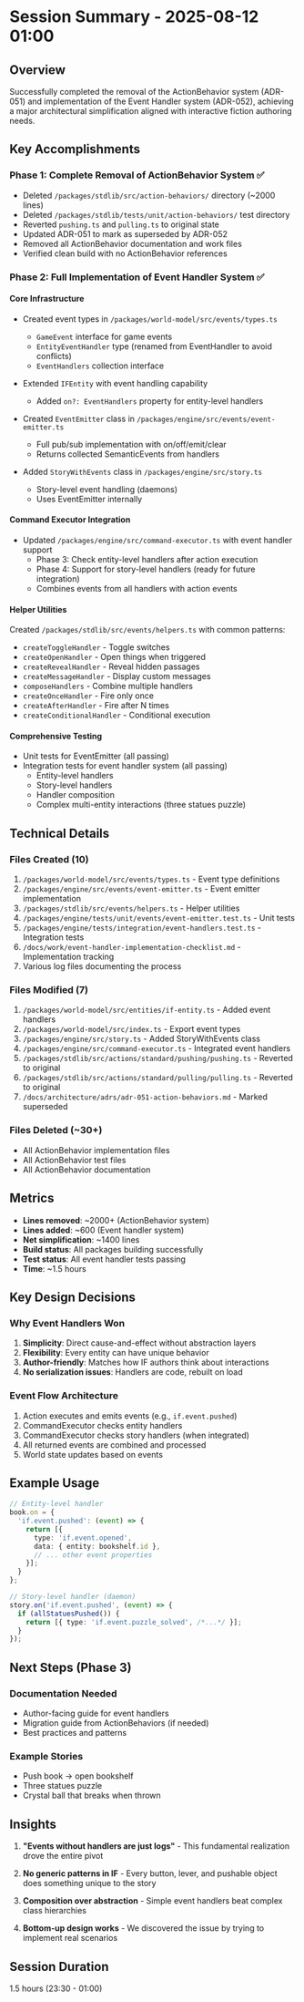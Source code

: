 # Session Summary - 2025-08-12 01:00

## Overview
Successfully completed the removal of the ActionBehavior system (ADR-051) and implementation of the Event Handler system (ADR-052), achieving a major architectural simplification aligned with interactive fiction authoring needs.

## Key Accomplishments

### Phase 1: Complete Removal of ActionBehavior System ✅
- Deleted `/packages/stdlib/src/action-behaviors/` directory (~2000 lines)
- Deleted `/packages/stdlib/tests/unit/action-behaviors/` test directory
- Reverted `pushing.ts` and `pulling.ts` to original state
- Updated ADR-051 to mark as superseded by ADR-052
- Removed all ActionBehavior documentation and work files
- Verified clean build with no ActionBehavior references

### Phase 2: Full Implementation of Event Handler System ✅

#### Core Infrastructure
- Created event types in `/packages/world-model/src/events/types.ts`
  - `GameEvent` interface for game events
  - `EntityEventHandler` type (renamed from EventHandler to avoid conflicts)
  - `EventHandlers` collection interface
  
- Extended `IFEntity` with event handling capability
  - Added `on?: EventHandlers` property for entity-level handlers
  
- Created `EventEmitter` class in `/packages/engine/src/events/event-emitter.ts`
  - Full pub/sub implementation with on/off/emit/clear
  - Returns collected SemanticEvents from handlers
  
- Added `StoryWithEvents` class in `/packages/engine/src/story.ts`
  - Story-level event handling (daemons)
  - Uses EventEmitter internally

#### Command Executor Integration
- Updated `/packages/engine/src/command-executor.ts` with event handler support
  - Phase 3: Check entity-level handlers after action execution
  - Phase 4: Support for story-level handlers (ready for future integration)
  - Combines events from all handlers with action events

#### Helper Utilities
Created `/packages/stdlib/src/events/helpers.ts` with common patterns:
- `createToggleHandler` - Toggle switches
- `createOpenHandler` - Open things when triggered
- `createRevealHandler` - Reveal hidden passages
- `createMessageHandler` - Display custom messages
- `composeHandlers` - Combine multiple handlers
- `createOnceHandler` - Fire only once
- `createAfterHandler` - Fire after N times
- `createConditionalHandler` - Conditional execution

#### Comprehensive Testing
- Unit tests for EventEmitter (all passing)
- Integration tests for event handler system (all passing)
  - Entity-level handlers
  - Story-level handlers
  - Handler composition
  - Complex multi-entity interactions (three statues puzzle)

## Technical Details

### Files Created (10)
1. `/packages/world-model/src/events/types.ts` - Event type definitions
2. `/packages/engine/src/events/event-emitter.ts` - Event emitter implementation
3. `/packages/stdlib/src/events/helpers.ts` - Helper utilities
4. `/packages/engine/tests/unit/events/event-emitter.test.ts` - Unit tests
5. `/packages/engine/tests/integration/event-handlers.test.ts` - Integration tests
6. `/docs/work/event-handler-implementation-checklist.md` - Implementation tracking
7. Various log files documenting the process

### Files Modified (7)
1. `/packages/world-model/src/entities/if-entity.ts` - Added event handlers
2. `/packages/world-model/src/index.ts` - Export event types
3. `/packages/engine/src/story.ts` - Added StoryWithEvents class
4. `/packages/engine/src/command-executor.ts` - Integrated event handlers
5. `/packages/stdlib/src/actions/standard/pushing/pushing.ts` - Reverted to original
6. `/packages/stdlib/src/actions/standard/pulling/pulling.ts` - Reverted to original
7. `/docs/architecture/adrs/adr-051-action-behaviors.md` - Marked superseded

### Files Deleted (~30+)
- All ActionBehavior implementation files
- All ActionBehavior test files
- All ActionBehavior documentation

## Metrics
- **Lines removed**: ~2000+ (ActionBehavior system)
- **Lines added**: ~600 (Event handler system)
- **Net simplification**: ~1400 lines
- **Build status**: All packages building successfully
- **Test status**: All event handler tests passing
- **Time**: ~1.5 hours

## Key Design Decisions

### Why Event Handlers Won
1. **Simplicity**: Direct cause-and-effect without abstraction layers
2. **Flexibility**: Every entity can have unique behavior
3. **Author-friendly**: Matches how IF authors think about interactions
4. **No serialization issues**: Handlers are code, rebuilt on load

### Event Flow Architecture
1. Action executes and emits events (e.g., `if.event.pushed`)
2. CommandExecutor checks entity handlers
3. CommandExecutor checks story handlers (when integrated)
4. All returned events are combined and processed
5. World state updates based on events

## Example Usage

```typescript
// Entity-level handler
book.on = {
  'if.event.pushed': (event) => {
    return [{
      type: 'if.event.opened',
      data: { entity: bookshelf.id },
      // ... other event properties
    }];
  }
};

// Story-level handler (daemon)
story.on('if.event.pushed', (event) => {
  if (allStatuesPushed()) {
    return [{ type: 'if.event.puzzle_solved', /*...*/ }];
  }
});
```

## Next Steps (Phase 3)

### Documentation Needed
- Author-facing guide for event handlers
- Migration guide from ActionBehaviors (if needed)
- Best practices and patterns

### Example Stories
- Push book → open bookshelf
- Three statues puzzle
- Crystal ball that breaks when thrown

## Insights

1. **"Events without handlers are just logs"** - This fundamental realization drove the entire pivot

2. **No generic patterns in IF** - Every button, lever, and pushable object does something unique to the story

3. **Composition over abstraction** - Simple event handlers beat complex class hierarchies

4. **Bottom-up design works** - We discovered the issue by trying to implement real scenarios

## Session Duration
1.5 hours (23:30 - 01:00)